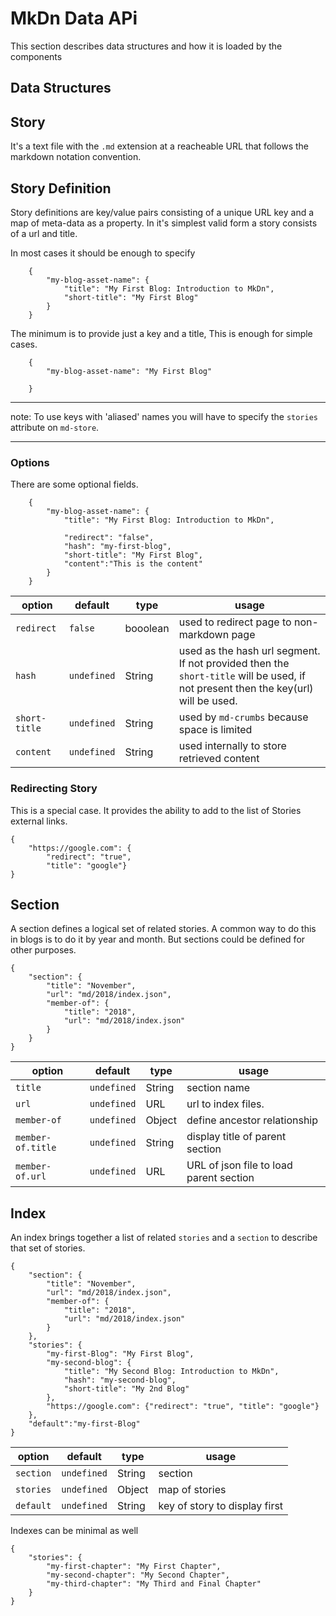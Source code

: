 # MkDn Data APi

This section describes data structures and how it is loaded by the components

## Data Structures

## Story

It's a text file with the `.md` extension at a reacheable URL that follows the markdown notation convention. 

## Story Definition

Story definitions are key/value pairs consisting of a unique URL key and a map of meta-data as a property. In it's simplest valid form a story consists of a url and title. 

In most cases it should be enough to specify 
```
    {
        "my-blog-asset-name": {
            "title": "My First Blog: Introduction to MkDn",         
            "short-title": "My First Blog"
        }
    }
```

The minimum is to provide just a key and a title, This is enough for simple cases.
```
    {
        "my-blog-asset-name": "My First Blog"
        
    }
```
---
note: To use keys with 'aliased' names you will have to specify the `stories` attribute on `md-store`. 

---
### Options
There are some optional fields.

```
    {
        "my-blog-asset-name": {
            "title": "My First Blog: Introduction to MkDn",
            
            "redirect": "false",
            "hash": "my-first-blog",
            "short-title": "My First Blog",
            "content":"This is the content"
        }
    }
```
| option | default  | type  | usage |
|---|---|---|---|
| `redirect`  |  `false` | booolean  | used to redirect page to non-markdown page  |
|  `hash` | `undefined`  | String  | used as the hash url segment. If not provided then the `short-title` will be used, if not present then the key(url) will be used. |
| `short-title`  | `undefined`  | String  | used by `md-crumbs` because space is limited|
| `content`  | `undefined`  | String  | used internally to store retrieved content|

### Redirecting Story

This is a special case. It provides the ability to add to the list of Stories external links.

 ```
 {
     "https://google.com": {
         "redirect": "true", 
         "title": "google"}
 }
 ```


## Section

A section defines a logical set of related stories. A common way to do this in  blogs is to do it by year and month. But sections could be defined for other purposes.

 ```
 {
     "section": {
         "title": "November",
         "url": "md/2018/index.json",
         "member-of": {
             "title": "2018",
             "url": "md/2018/index.json"
         }
     }
 }
 ```
| option | default  | type  | usage |
|---|---|---|---|
| `title`  |  `undefined` | String  | section name  |
|  `url` | `undefined`  | URL  | url to index files. |
| `member-of`  | `undefined`  | Object  | define ancestor relationship|
| `member-of.title`  | `undefined`  | String  | display title of parent section|
| `member-of.url`  | `undefined`  | URL  | URL of json file to load parent section|

## Index 

An index brings together a list of related `stories` and a `section` to describe that set of stories.
 
 ```
 {
     "section": {
         "title": "November",
         "url": "md/2018/index.json",
         "member-of": {
             "title": "2018",
             "url": "md/2018/index.json"
         }
     },
     "stories": {
         "my-first-Blog": "My First Blog",
         "my-second-blog": {
             "title": "My Second Blog: Introduction to MkDn",
             "hash": "my-second-blog",
             "short-title": "My 2nd Blog"
         },
         "https://google.com": {"redirect": "true", "title": "google"}
     },
     "default":"my-first-Blog"
 }
 ```
| option | default  | type  | usage |
|---|---|---|---|
| `section` | `undefined` | String | section  |
| `stories` | `undefined` | Object | map of stories |
| `default` | `undefined` | String | key of story to display first|


Indexes can be minimal as well
```
{
    "stories": {
        "my-first-chapter": "My First Chapter",
        "my-second-chapter": "My Second Chapter",
        "my-third-chapter": "My Third and Final Chapter"
    }
}
```



